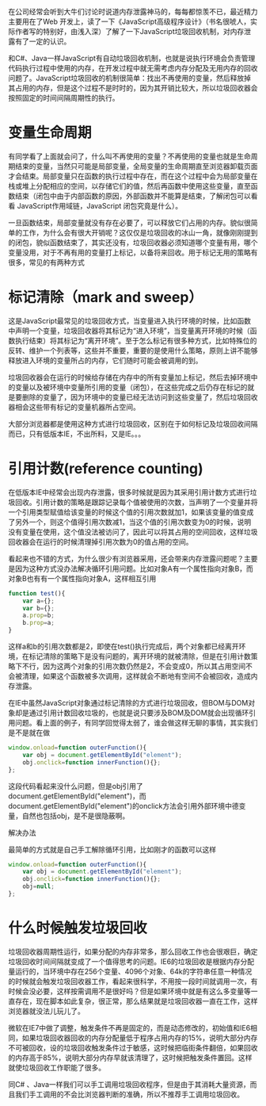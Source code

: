 在公司经常会听到大牛们讨论时说道内存泄露神马的，每每都惊羡不已，最近精力主要用在了Web 开发上，读了一下《JavaScript高级程序设计》（书名很唬人，实际作者写的特别好，由浅入深）了解了一下JavaScript垃圾回收机制，对内存泄露有了一定的认识。

和C#、Java一样JavaScript有自动垃圾回收机制，也就是说执行环境会负责管理代码执行过程中使用的内存，在开发过程中就无需考虑内存分配及无用内存的回收问题了。JavaScript垃圾回收的机制很简单：找出不再使用的变量，然后释放掉其占用的内存，但是这个过程不是时时的，因为其开销比较大，所以垃圾回收器会按照固定的时间间隔周期性的执行。

# 变量生命周期

有同学看了上面就会问了，什么叫不再使用的变量？不再使用的变量也就是生命周期结束的变量，当然只可能是局部变量，全局变量的生命周期直至浏览器卸载页面才会结束。局部变量只在函数的执行过程中存在，而在这个过程中会为局部变量在栈或堆上分配相应的空间，以存储它们的值，然后再函数中使用这些变量，直至函数结束（闭包中由于内部函数的原因，外部函数并不能算是结束，了解闭包可以看看 JavaScript作用域链，JavaScript 闭包究竟是什么）。

一旦函数结束，局部变量就没有存在必要了，可以释放它们占用的内存。貌似很简单的工作，为什么会有很大开销呢？这仅仅是垃圾回收的冰山一角，就像刚刚提到的闭包，貌似函数结束了，其实还没有，垃圾回收器必须知道哪个变量有用，哪个变量没用，对于不再有用的变量打上标记，以备将来回收。用于标记无用的策略有很多，常见的有两种方式

# 标记清除（mark and sweep）

这是JavaScript最常见的垃圾回收方式，当变量进入执行环境的时候，比如函数中声明一个变量，垃圾回收器将其标记为“进入环境”，当变量离开环境的时候（函数执行结束）将其标记为“离开环境”。至于怎么标记有很多种方式，比如特殊位的反转、维护一个列表等，这些并不重要，重要的是使用什么策略，原则上讲不能够释放进入环境的变量所占的内存，它们随时可能会被调用的到。

垃圾回收器会在运行的时候给存储在内存中的所有变量加上标记，然后去掉环境中的变量以及被环境中变量所引用的变量（闭包），在这些完成之后仍存在标记的就是要删除的变量了，因为环境中的变量已经无法访问到这些变量了，然后垃圾回收器相会这些带有标记的变量机器所占空间。

大部分浏览器都是使用这种方式进行垃圾回收，区别在于如何标记及垃圾回收间隔而已，只有低版本IE，不出所料，又是IE。。。

# 引用计数(reference counting)

在低版本IE中经常会出现内存泄露，很多时候就是因为其采用引用计数方式进行垃圾回收。引用计数的策略是跟踪记录每个值被使用的次数，当声明了一个变量并将一个引用类型赋值给该变量的时候这个值的引用次数就加1，如果该变量的值变成了另外一个，则这个值得引用次数减1，当这个值的引用次数变为0的时候，说明没有变量在使用，这个值没法被访问了，因此可以将其占用的空间回收，这样垃圾回收器会在运行的时候清理掉引用次数为0的值占用的空间。

看起来也不错的方式，为什么很少有浏览器采用，还会带来内存泄露问题呢？主要是因为这种方式没办法解决循环引用问题。比如对象A有一个属性指向对象B，而对象B也有有一个属性指向对象A，这样相互引用

```js
function test(){
    var a={};
    var b={};
    a.prop=b;
    b.prop=a;
}
```
这样a和b的引用次数都是2，即使在test()执行完成后，两个对象都已经离开环境，在标记清除的策略下是没有问题的，离开环境的就被清除，但是在引用计数策略下不行，因为这两个对象的引用次数仍然是2，不会变成0，所以其占用空间不会被清理，如果这个函数被多次调用，这样就会不断地有空间不会被回收，造成内存泄露。

在IE中虽然JavaScript对象通过标记清除的方式进行垃圾回收，但BOM与DOM对象却是通过引用计数回收垃圾的，也就是说只要涉及BOM及DOM就会出现循环引用问题。看上面的例子，有同学回觉得太弱了，谁会做这样无聊的事情，其实我们是不是就在做

```js
window.onload=function outerFunction(){
    var obj = document.getElementById("element");
    obj.onclick=function innerFunction(){};
};
```

这段代码看起来没什么问题，但是obj引用了document.getElementById("element")，而document.getElementById("element")的onclick方法会引用外部环境中德变量，自然也包括obj，是不是很隐蔽啊。

解决办法

最简单的方式就是自己手工解除循环引用，比如刚才的函数可以这样

```js
window.onload=function outerFunction(){
    var obj = document.getElementById("element");
    obj.onclick=function innerFunction(){};
    obj=null;
};
```

# 什么时候触发垃圾回收

垃圾回收器周期性运行，如果分配的内存非常多，那么回收工作也会很艰巨，确定垃圾回收时间间隔就变成了一个值得思考的问题。IE6的垃圾回收是根据内存分配量运行的，当环境中存在256个变量、4096个对象、64k的字符串任意一种情况的时候就会触发垃圾回收器工作，看起来很科学，不用按一段时间就调用一次，有时候会没必要，这样按需调用不是很好吗？但是如果环境中就是有这么多变量等一直存在，现在脚本如此复杂，很正常，那么结果就是垃圾回收器一直在工作，这样浏览器就没法儿玩儿了。

微软在IE7中做了调整，触发条件不再是固定的，而是动态修改的，初始值和IE6相同，如果垃圾回收器回收的内存分配量低于程序占用内存的15%，说明大部分内存不可被回收，设的垃圾回收触发条件过于敏感，这时候把临街条件翻倍，如果回收的内存高于85%，说明大部分内存早就该清理了，这时候把触发条件置回。这样就使垃圾回收工作职能了很多。

同C# 、Java一样我们可以手工调用垃圾回收程序，但是由于其消耗大量资源，而且我们手工调用的不会比浏览器判断的准确，所以不推荐手工调用垃圾回收。

